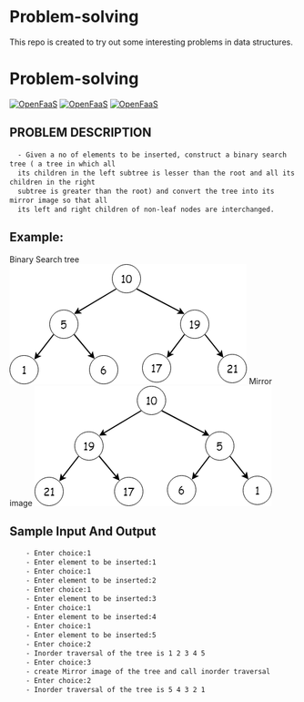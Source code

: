 # Problem-solving
This repo is created to try out some interesting problems in data structures.
# Problem-solving
[![OpenFaaS](https://img.shields.io/badge/Topic-ProblemSolving-darkblue.svg)](https://www.openfaas.com)
[![OpenFaaS](https://img.shields.io/badge/SubTopic-DataStructures-darkgreen.svg)](https://www.openfaas.com)
[![OpenFaaS](https://img.shields.io/badge/Language-C++-purple.svg)](https://www.openfaas.com)

## PROBLEM DESCRIPTION
    
      - Given a no of elements to be inserted, construct a binary search tree ( a tree in which all 
      its children in the left subtree is lesser than the root and all its children in the right 
      subtree is greater than the root) and convert the tree into its mirror image so that all 
      its left and right children of non-leaf nodes are interchanged.
## Example:
   Binary Search tree
 ![alt text](https://github.com/heera0410/Problem-solving/blob/master/Images/binary-search-tree.png)
   Mirror image
 ![alt text](https://github.com/heera0410/Problem-solving/blob/master/Images/mirror-binary-search-tree.png)
       
      
## Sample Input And Output
        
        - Enter choice:1
        - Enter element to be inserted:1
        - Enter choice:1
        - Enter element to be inserted:2
        - Enter choice:1
        - Enter element to be inserted:3
        - Enter choice:1
        - Enter element to be inserted:4
        - Enter choice:1
        - Enter element to be inserted:5
        - Enter choice:2
        - Inorder traversal of the tree is 1 2 3 4 5
        - Enter choice:3
        - create Mirror image of the tree and call inorder traversal
        - Enter choice:2
        - Inorder traversal of the tree is 5 4 3 2 1
